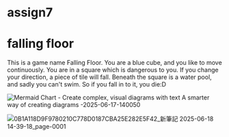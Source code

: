 # assign7
<h1>falling floor</h1>
<p>This is a game name Falling Floor.
You are a blue cube, and you like to move continuously.
You are in a square which is dangerous to you.
If you change your direction, a piece of tile will fall.
Beneath the square is a water pool, and sadly you can't swim.
So if you fall in to it, you die:D</p>

![Mermaid Chart - Create complex, visual diagrams with text  A smarter way of creating diagrams -2025-06-17-140050](https://github.com/user-attachments/assets/3f4a954b-3c0d-400d-8c65-7b817ddf4397)


![0B1A118D9F9780210C778D0187CBA25E282E5F42_新筆記 2025-06-18 14-39-18_page-0001](https://github.com/user-attachments/assets/2e4f08d7-a5ca-4822-8d92-f9b99d68cec3)
